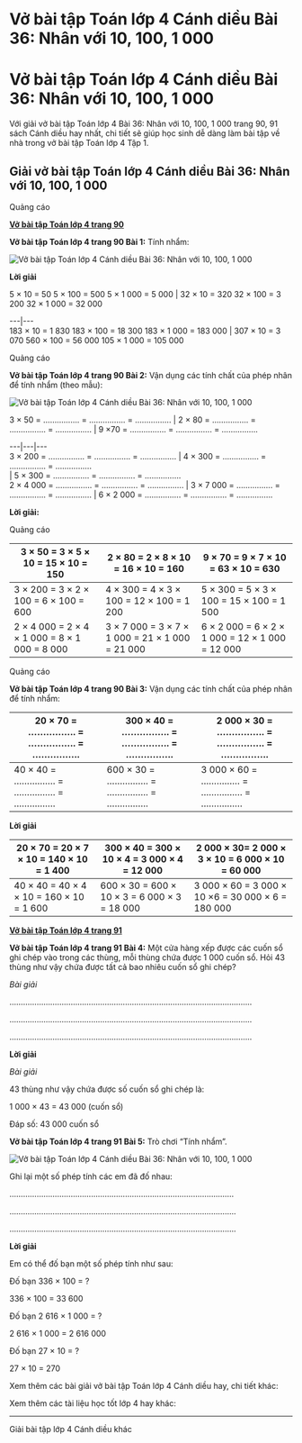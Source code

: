 # Vở bài tập Toán lớp 4 Cánh diều Bài 36: Nhân với 10, 100, 1 000

# Vở bài tập Toán lớp 4 Cánh diều Bài 36: Nhân với 10, 100, 1 000

Với giải vở bài tập Toán lớp 4 Bài 36: Nhân với 10, 100, 1 000 trang 90, 91 sách Cánh diều hay nhất, chi tiết sẽ giúp học sinh dễ dàng làm bài tập về nhà trong vở bài tập Toán lớp 4 Tập 1.

## Giải vở bài tập Toán lớp 4 Cánh diều Bài 36: Nhân với 10, 100, 1 000

Quảng cáo

[**Vở bài tập Toán lớp 4 trang 90**](https://vietjack.com/vbt-toan-4-cd/vbt-toan-lop-4-trang-90-canh-dieu.jsp)

**Vở bài tập Toán lớp 4 trang 90 Bài 1:** Tính nhẩm:

![Vở bài tập Toán lớp 4 Cánh diều Bài 36: Nhân với 10, 100, 1 000](https://vietjack.com/vbt-toan-4-cd/images/bai-36-nhan-voi-10-100-1000-187462.PNG)

**Lời giải**

5 × 10 = 50 5 × 100 = 500 5 × 1 000 = 5 000 |  32 × 10 = 320 32 × 100 = 3 200 32 × 1 000 = 32 000   
  
---|---  
183 × 10 = 1 830 183 × 100 = 18 300 183 × 1 000 = 183 000 |  307 × 10 = 3 070 560 × 100 = 56 000 105 × 1 000 = 105 000  
  
Quảng cáo

**Vở bài tập Toán lớp 4 trang 90 Bài 2:** Vận dụng các tính chất của phép nhân để tính nhẩm (theo mẫu):

![Vở bài tập Toán lớp 4 Cánh diều Bài 36: Nhân với 10, 100, 1 000](https://vietjack.com/vbt-toan-4-cd/images/bai-36-nhan-voi-10-100-1000-187465.PNG)

3 × 50 = ……………. = ……………. = ……………. |  2 × 80 = ……………. = ……………. = ……………. |  9 ×70 = ……………. = ……………. = …………….   
  
---|---|---  
3 × 200 = ……………. = ……………. = ……………. |  4 × 300 = ……………. = ……………. = …………….   
|  5 × 300 = ……………. = ……………. = …………….  
2 × 4 000 = …………….  = ……………. = ……………. |  3 × 7 000 = ……………. = ……………. = ……………. |  6 × 2 000 = ……………. = ……………. = …………….  
  
**Lời giải:**

Quảng cáo

3 × 50 = 3 × 5 × 10 = 15 × 10 = 150 |  2 × 80 = 2 × 8 × 10 = 16 × 10 = 160 |  9 × 70 = 9 × 7 × 10 = 63 × 10  = 630  
---|---|---  
3 × 200 = 3 × 2 × 100 = 6 × 100 = 600 |  4 × 300 = 4 × 3 × 100 = 12 × 100 = 1 200 |  5 × 300 = 5 × 3 × 100 = 15 × 100 = 1 500  
2 × 4 000 = 2 × 4 × 1 000 = 8 × 1 000 = 8 000 |  3 × 7 000 = 3 × 7 × 1 000  = 21 × 1 000 = 21 000 |  6 × 2 000 = 6 × 2 × 1 000 = 12 × 1 000 = 12 000  
  
Quảng cáo

**Vở bài tập Toán lớp 4 trang 90 Bài 3:** Vận dụng các tính chất của phép nhân để tính nhẩm:

20 × 70 = ……………. = ……………. = ……………. |  300 × 40 = ……………. = ……………. = ……………. |  2 000 × 30 = ……………. = ……………. = …………….  
---|---|---  
40 × 40 = ……………. = ……………. = ……………. |  600 × 30 = ……………. = ……………. = ……………. |  3 000 × 60 = …………… = ……………. = …………….  
  
**Lời giải**

20 × 70 = 20 × 7 × 10 = 140 × 10 = 1 400 |  300 × 40 = 300 × 10 × 4 = 3 000 × 4 = 12 000 |  2 000 × 30= 2 000 × 3 × 10  = 6 000 × 10 = 60 000  
---|---|---  
40 × 40 = 40 × 4 × 10 = 160 × 10 = 1 600 |  600 × 30 = 600 × 10 × 3 = 6 000 × 3 = 18 000 |  3 000 × 60 = 3 000 × 10 ×6 = 30 000 × 6 = 180 000  
  
[**Vở bài tập Toán lớp 4 trang 91**](https://vietjack.com/vbt-toan-4-cd/vbt-toan-lop-4-trang-91-canh-dieu.jsp)

**Vở bài tập Toán lớp 4 trang 91 Bài 4:** Một cửa hàng xếp được các cuốn sổ ghi chép vào trong các thùng, mỗi thùng chứa được 1 000 cuốn sổ. Hỏi 43 thùng như vậy chứa được tất cả bao nhiêu cuốn sổ ghi chép?

_Bài giải_

……………………………………………………………………………………………..

……………………………………………………………………………………………..

……………………………………………………………………………………………..

**Lời giải**

_Bài giải_

43 thùng như vậy chứa được số cuốn sổ ghi chép là:

1 000 × 43 = 43 000 (cuốn sổ)

Đáp số: 43 000 cuốn sổ

**Vở bài tập Toán lớp 4 trang 91 Bài 5:** Trò chơi “Tính nhẩm”.

![Vở bài tập Toán lớp 4 Cánh diều Bài 36: Nhân với 10, 100, 1 000](https://vietjack.com/vbt-toan-4-cd/images/bai-36-nhan-voi-10-100-1000-187463.PNG)

Ghi lại một số phép tính các em đã đố nhau:

………………………………………………………………………………………

……..………………………………………………………………………………..

…………..…………………………………………………………………………..

**Lời giải**

Em có thể đố bạn một số phép tính như sau:

Đố bạn 336 × 100 = ?

336 × 100 = 33 600

Đố bạn 2 616 × 1 000 = ?

2 616 × 1 000 = 2 616 000

Đố bạn 27 × 10 = ?

27 × 10 = 270

Xem thêm các bài giải vở bài tập Toán lớp 4 Cánh diều hay, chi tiết khác:

Xem thêm các tài liệu học tốt lớp 4 hay khác:

* * *

Giải bài tập lớp 4 Cánh diều khác
